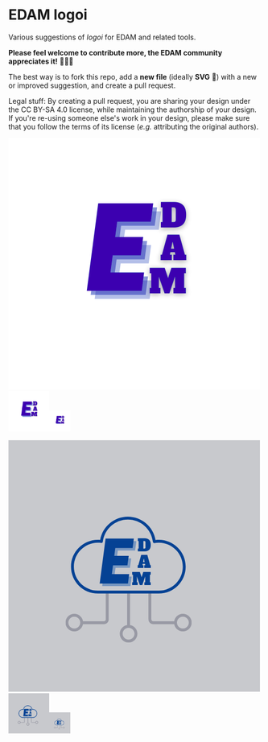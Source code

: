 # EDAM logoi
Various suggestions of _logoi_ for EDAM and related tools.

**Please feel welcome to contribute more, the EDAM community appreciates it!** 🙏🏽😸

The best way is to fork this repo, add a **new file** (ideally **SVG** 🚝) with a new or improved suggestion, and create a pull request.

Legal stuff: By creating a pull request, you are sharing your design under the CC BY-SA 4.0 license, while maintaining the authorship of your design. If you're re-using someone else's work in your design, please make sure that you follow the terms of its license (_e.g._ attributing the original authors).

![edam_logo_pooja1.png](edam_logo_pooja1.png)<img src="edam_logo_pooja1.png" alt="edam_logo_pooja1.png" width="16%"/><img src="edam_logo_pooja1.png" alt="edam_logo_pooja1.png" width="42"/>

![EDAM_LOGO_POOJA2.png](EDAM_LOGO_POOJA2.png)<img src="EDAM_LOGO_POOJA2.png" alt="EDAM_LOGO_POOJA2.png" width="16%"/><img src="EDAM_LOGO_POOJA2.png" alt="EDAM_LOGO_POOJA2.png" width="42"/>


